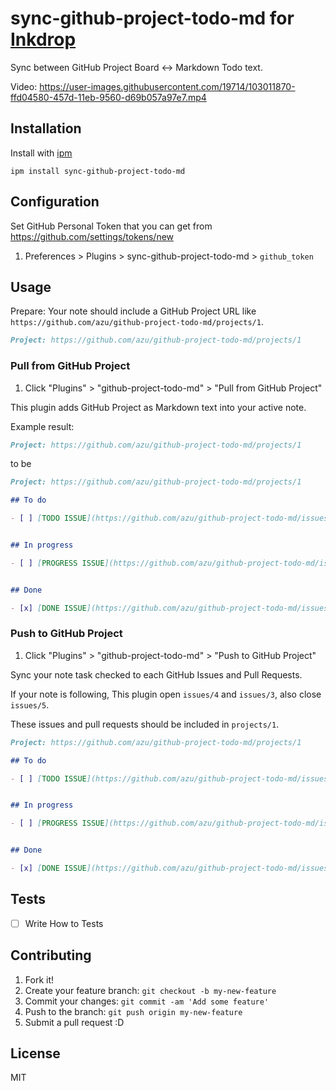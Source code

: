 # sync-github-project-todo-md for [Inkdrop](https://www.inkdrop.app/)

Sync between GitHub Project Board <-> Markdown Todo text.

Video: https://user-images.githubusercontent.com/19714/103011870-ffd04580-457d-11eb-9560-d69b057a97e7.mp4

## Installation

Install with [ipm](https://docs.inkdrop.app/manual/extend-inkdrop-with-plugins/)

    ipm install sync-github-project-todo-md

## Configuration

Set GitHub Personal Token that you can get from <https://github.com/settings/tokens/new>

1. Preferences > Plugins > sync-github-project-todo-md > `github_token`

## Usage

Prepare: Your note should include a GitHub Project URL like `https://github.com/azu/github-project-todo-md/projects/1`.

```markdown
Project: https://github.com/azu/github-project-todo-md/projects/1
```

### Pull from GitHub Project

1. Click "Plugins" > "github-project-todo-md" > "Pull from GitHub Project"

This plugin adds GitHub Project as Markdown text into your active note.

Example result:

```markdown
Project: https://github.com/azu/github-project-todo-md/projects/1
```

to be

```markdown
Project: https://github.com/azu/github-project-todo-md/projects/1

## To do

- [ ] [TODO ISSUE](https://github.com/azu/github-project-todo-md/issues/4)


## In progress

- [ ] [PROGRESS ISSUE](https://github.com/azu/github-project-todo-md/issues/3)


## Done

- [x] [DONE ISSUE](https://github.com/azu/github-project-todo-md/issues/5)
```

### Push to GitHub Project

1. Click "Plugins" > "github-project-todo-md" > "Push to GitHub Project"

Sync your note task checked to each GitHub Issues and Pull Requests.

If your note is following, This plugin open `issues/4` and `issues/3`, also close `issues/5`.

These issues and pull requests should be included in `projects/1`.

```markdown
Project: https://github.com/azu/github-project-todo-md/projects/1

## To do

- [ ] [TODO ISSUE](https://github.com/azu/github-project-todo-md/issues/4)


## In progress

- [ ] [PROGRESS ISSUE](https://github.com/azu/github-project-todo-md/issues/3)


## Done

- [x] [DONE ISSUE](https://github.com/azu/github-project-todo-md/issues/5)
```
## Tests

- [ ] Write How to Tests

## Contributing

1. Fork it!
2. Create your feature branch: `git checkout -b my-new-feature`
3. Commit your changes: `git commit -am 'Add some feature'`
4. Push to the branch: `git push origin my-new-feature`
5. Submit a pull request :D

## License

MIT
